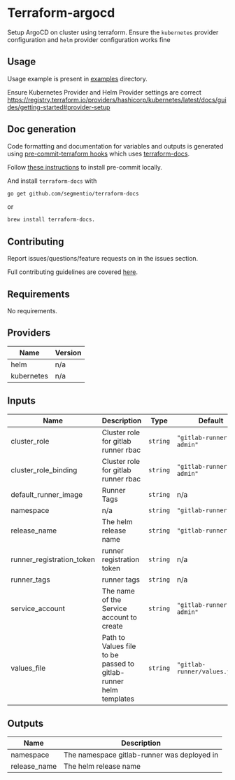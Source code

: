 # Terraform-argocd
Setup ArgoCD on cluster using terraform. Ensure the `kubernetes` provider configuration and `helm` provider configuration works fine

## Usage

Usage example is present in [examples](./examples) directory.

Ensure Kubernetes Provider and Helm Provider settings are correct https://registry.terraform.io/providers/hashicorp/kubernetes/latest/docs/guides/getting-started#provider-setup

## Doc generation

Code formatting and documentation for variables and outputs is generated using [pre-commit-terraform hooks](https://github.com/antonbabenko/pre-commit-terraform) which uses [terraform-docs](https://github.com/segmentio/terraform-docs).

Follow [these instructions](https://github.com/antonbabenko/pre-commit-terraform#how-to-install) to install pre-commit locally.

And install `terraform-docs` with
```bash
go get github.com/segmentio/terraform-docs
```
or
```bash
brew install terraform-docs.
```

## Contributing

Report issues/questions/feature requests on in the issues section.

Full contributing guidelines are covered [here](CONTRIBUTING.md).

<!-- BEGINNING OF PRE-COMMIT-TERRAFORM DOCS HOOK -->
## Requirements

No requirements.

## Providers

| Name | Version |
|------|---------|
| helm | n/a |
| kubernetes | n/a |

## Inputs

| Name | Description | Type | Default | Required |
|------|-------------|------|---------|:--------:|
| cluster\_role | Cluster role for gitlab runner rbac | `string` | `"gitlab-runner-admin"` | no |
| cluster\_role\_binding | Cluster role for gitlab runner rbac | `string` | `"gitlab-runner-admin"` | no |
| default\_runner\_image | Runner Tags | `string` | n/a | yes |
| namespace | n/a | `string` | `"gitlab-runner"` | no |
| release\_name | The helm release name | `string` | `"gitlab-runner"` | no |
| runner\_registration\_token | runner registration token | `string` | n/a | yes |
| runner\_tags | runner tags | `string` | n/a | yes |
| service\_account | The name of the Service account to create | `string` | `"gitlab-runner-admin"` | no |
| values\_file | Path to Values file to be passed to gitlab-runner helm templates | `string` | `"gitlab-runner/values.yaml"` | no |

## Outputs

| Name | Description |
|------|-------------|
| namespace | The namespace gitlab-runner was deployed in |
| release\_name | The helm release name |

<!-- END OF PRE-COMMIT-TERRAFORM DOCS HOOK -->
